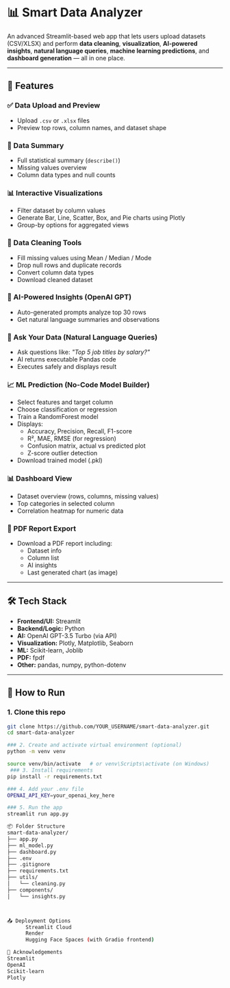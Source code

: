 # 📊 Smart Data Analyzer

An advanced Streamlit-based web app that lets users upload datasets (CSV/XLSX) and perform **data cleaning**, **visualization**, **AI-powered insights**, **natural language queries**, **machine learning predictions**, and **dashboard generation** — all in one place.

---

## 🚀 Features

### ✅ Data Upload and Preview
- Upload `.csv` or `.xlsx` files
- Preview top rows, column names, and dataset shape

### 📌 Data Summary
- Full statistical summary (`describe()`)
- Missing values overview
- Column data types and null counts

### 📊 Interactive Visualizations
- Filter dataset by column values
- Generate Bar, Line, Scatter, Box, and Pie charts using Plotly
- Group-by options for aggregated views

### 🧹 Data Cleaning Tools
- Fill missing values using Mean / Median / Mode
- Drop null rows and duplicate records
- Convert column data types
- Download cleaned dataset

### 🧠 AI-Powered Insights (OpenAI GPT)
- Auto-generated prompts analyze top 30 rows
- Get natural language summaries and observations

### 💬 Ask Your Data (Natural Language Queries)
- Ask questions like: _"Top 5 job titles by salary?"_
- AI returns executable Pandas code
- Executes safely and displays result

### 📈 ML Prediction (No-Code Model Builder)
- Select features and target column
- Choose classification or regression
- Train a RandomForest model
- Displays:
  - Accuracy, Precision, Recall, F1-score
  - R², MAE, RMSE (for regression)
  - Confusion matrix, actual vs predicted plot
  - Z-score outlier detection
- Download trained model (.pkl)

### 📊 Dashboard View
- Dataset overview (rows, columns, missing values)
- Top categories in selected column
- Correlation heatmap for numeric data

### 📄 PDF Report Export
- Download a PDF report including:
  - Dataset info
  - Column list
  - AI insights
  - Last generated chart (as image)

---

## 🛠️ Tech Stack

- **Frontend/UI:** Streamlit
- **Backend/Logic:** Python
- **AI:** OpenAI GPT-3.5 Turbo (via API)
- **Visualization:** Plotly, Matplotlib, Seaborn
- **ML:** Scikit-learn, Joblib
- **PDF:** fpdf
- **Other:** pandas, numpy, python-dotenv

---

## 🧪 How to Run

### 1. Clone this repo

```bash
git clone https://github.com/YOUR_USERNAME/smart-data-analyzer.git
cd smart-data-analyzer

### 2. Create and activate virtual environment (optional)
python -m venv venv

source venv/bin/activate   # or venv\Scripts\activate (on Windows)
 ### 3. Install requirements
pip install -r requirements.txt

### 4. Add your .env file
OPENAI_API_KEY=your_openai_key_here

### 5. Run the app
streamlit run app.py

📦 Folder Structure
smart-data-analyzer/
├── app.py
├── ml_model.py
├── dashboard.py
├── .env
├── .gitignore
├── requirements.txt
├── utils/
│   └── cleaning.py
├── components/
│   └── insights.py



📤 Deployment Options
      Streamlit Cloud
      Render
      Hugging Face Spaces (with Gradio frontend)

🙌 Acknowledgements
Streamlit
OpenAI
Scikit-learn
Plotly
